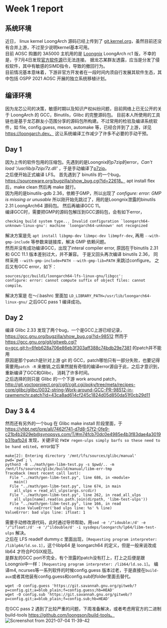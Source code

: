 # Week 1 report

## 系统环境

近日， linux kernel LoongArch 源码已经上传到了 [git.kernel.org](https://git.kernel.org/pub/scm/linux/kernel/git/chenhuacai/linux-loongson.git/?h=loongarch-next)，虽然目前还没有合并上游，不过至少说明kernel基本可用。  
目前 AOSC 购置的 3A5000 主机用的是 [Loongnix](os.loongnix.cn) LoongArch rc1 版，不幸的是，于7月4日发现[官方软件源](http://pkg.loongnix.cn:8080/loongnix/)已无法连接。 据龙芯某群友透露，应当是分发了侵权软件，其中有敏感的SIMD指令，导致的撤回行为。  
目前情况基本意味着，下游非官方开发者在一段时间内须自行发展其软件生态，其中包括 OSPP 2021 AOSC 开展的独立系统移植计划。

## 编译环境

因为龙芯公司的决策，敏感时期以及知识产权纠纷问题，目前网络上已无公开的关于 LoongArch 的 GCC，Binutils，Glibc 的完整源码包。 目前本人所使用的工具链也是基于龙芯群友小范围分享的源码包所构建。不过常用的检验及编译系统软件，如 file, config.guess, meson, automake 等，已经合并到了上游，详见 https://loongarch.dev。 这让系统编译工作减少了许多不必要的手动干预。

## Day 1

因为上传的软件包用的压缩包。先遇到的是Loongnix的p7zip的error，*Can't load '/usr/lib/p7zip/7z.dll'* ，于是手动编译了[p7zip](https://github.com/jinfeihan57/p7zip)。  
之后便开始正式编译 LFS。 首先遇到了 binutils 的一个bug，https://sourceware.org/bugzilla/show_bug.cgi?id=22618。 apt install flex 后，make clean 然后再 make 就行。  
因为用的是binutils-gdb 2.36，依赖于GMP，所以出现了 *configure: error: GMP is missing or unusable* 所以刚开始先跳过了，用的是Loongnix泄露的binutils 2.31 LoongArch64 源码包。
然后再编译GCC 11。  
编译GCC时，需要把GMP的源码包解压到GCC源码包，会有如下error，  

```
checking build system type... Invalid configuration `loongarch64-unknown-linux-gnu': machine `loongarch64-unknown' not recognized
```

解决方案是先 `apt install libgmp-dev libmpc-dev libmpfr-dev`, 再用 `--with-gmp-include` 等参数来链接库，解决 GMP 依赖问题。  
然而并没有成功编译GCC，出现了interal compiler error, 原因在于binutils 2.31 和 GCC 11.1 版本差别过大，并不兼容。 于是又回头再次编译 binutils 2.36， 同样采用 `--with-gmp-include=PATH --with-gmp-lib=PATH` 来跳过configure。
之后又有GCC error，如下：
```
sources/gcc/build1/loongarch64-lfs-linux-gnu/libgcc':
configure: error: cannot compute suffix of object files: cannot compile。
```
解决方案是 在～/.bashrc 里面加 `LD_LIBRARY_PATH=/usr/lib/loongarch64-linux-gnu/` 之后GCC pass 1 编译成功。

## Day 2

编译 Glibc 2.33 发现了两个bug，一个是GCC上游已经记录，https://gcc.gnu.org/bugzilla/show_bug.cgi?id=98512 然而于 https://gcc.gnu.org/git/gitweb.cgi?p=gcc.git;h=6feb628a706e86eb3f303aff388c74bdb29e7381 的patch并不能用  
原因是那个patch是针对上游 git 的 GCC，patch哪怕只有一部分失败，也要记得需要用`patch -R` 来撤销,之后果然就有奇怪的编译error源自于此，之后才意识到， 重新编译了GCC和Glibc， 消耗了许多时间。  
之后选择的则只是 Glibc 的一个下游 work around patch，http://git.yoctoproject.org/cgit/cgit.cgi/poky/tree/meta/recipes-core/glibc/glibc/0032-string-Work-around-GCC-PR-98512-in-rawmemchr.patch?id=43ca8ad614cf245c1824d05d850da51f0cb29d11  

## Day 3 & 4
然而还有另外的一个bug 在 Glibc make install 阶段里面，于 https://yhbt.net/lore/all/7462f741-d7d8-57f2-0fe9-c21b4b2829eb@synopsys.com/T/#m74fcb70dc0e4985e4b3f83dae4a3019b31bafb24 发现，关键评论 `FWIW regen-ulps simply barfs so these need to be hand edited`，error如下
```
make[2]: Entering directory '/mnt/lfs/sources/glibc/manual'
pwd=`pwd`; \
python3 -B ../math/gen-libm-test.py -s $pwd/.. -m /mnt/lfs/sources/glibc/build/manual/libm-err-tmp
Traceback (most recent call last):
  File "../math/gen-libm-test.py", line 686, in <module>
    main()
  File "../math/gen-libm-test.py", line 674, in main
    all_ulps = read_all_ulps(args.srcdir)
  File "../math/gen-libm-test.py", line 262, in read_all_ulps
    all_ulps[name].read(os.path.join(dirpath, 'libm-test-ulps'))
  File "../math/gen-libm-test.py", line 166, in read
    raise ValueError('bad ulps line: %s' % line)
ValueError: bad ulps line: ifloat: 1
```
需要手动修改源代码，此时通过导师帮助，用`sed -e '/^idouble:/d' -e '/^ifloat:/d' -e '/^ildouble/d' -i sysdeps/loongarch/lp64/libm-test-ulps` 解决。  
之后在 LFS readelf dummy.c 里面出现，`[Requesting program interpreter: /liblp64/ld.so.1]`，这个liblp64 是 loongarch64 的定义，但是一般来说改成 lib64 才符合POSIX规范。  
是群友的GCC port不完全，有个泄露的patch没有打上，打上之后便是跟Loongnix中一样：`[Requesting program interpreter: /lib64/ld.so.1]`。
编译m4, ncurses等一系列软件的时候config.guess 版本过老，于是直接在`build-aux`或者其他装有config.guess和config.sub的folder里面去替代。
```
wget -O config.guess 'https://git.savannah.gnu.org/gitweb/?p=config.git;a=blob_plain;f=config.guess;hb=HEAD'
wget -O config.sub 'https://git.savannah.gnu.org/gitweb/?p=config.git;a=blob_plain;f=config.sub;hb=HEAD' 
```

在GCC pass 2 遇到了比较严重的问题，下周准备解决，或者考虑用官方的二进制build-tools https://github.com/loongson/build-tools。
![Screenshot from 2021-07-04 11-39-42](https://user-images.githubusercontent.com/53088781/124392859-a739ec00-dd08-11eb-992e-605a6c9e3d63.png)
